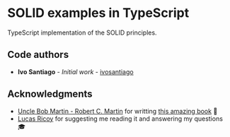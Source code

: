 # SOLID examples in TypeScript

TypeScript implementation of the SOLID principles.

## Code authors

- **Ivo Santiago** - _Initial work_ - [ivosantiago](https://twitter.com/ivosantiago)

## Acknowledgments

- [Uncle Bob Martin - Robert C. Martin](https://twitter.com/unclebobmartin) for writting [this amazing book](https://www.amazon.com/Clean-Architecture-Craftsmans-Software-Structure/dp/0134494164) 📖
- [Lucas Ricoy](https://twitter.com/lricoy) for suggesting me reading it and answering my questions 🎓
